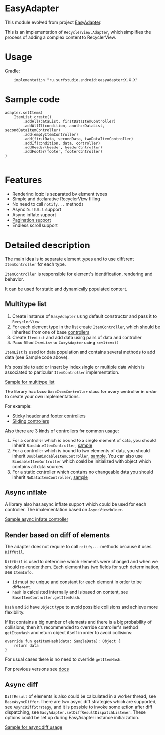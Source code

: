 # EasyAdapter
This module evolved from project
[EasyAdapter](https://github.com/MaksTuev/EasyAdapter).

This is an implementation of `RecyclerView.Adapter`, which simplifies
the process of adding a complex content to RecyclerView.

# Usage
Gradle:
```
    implementation "ru.surfstudio.android:easyadapter:X.X.X"
```

# Sample code
```
adapter.setItems(
    ItemList.create()
        .addAll(dataList, firstDataItemController)
        .addAllIf(condition, anotherDataList, secondDataItemController)
        .add(emptyItemController)
        .add(firstData, secondData, twoDataItemController)
        .addIf(condition, data, controller)
        .addHeader(header, headerController)
        .addFooter(footer, footerController)
)
                
```

# Features
* Rendering logic is separated by element types
* Simple and declarative RecyclerView filling
* No need to call `notify...` methods
* Async `DiffUtil` support
* Async inflate support
* [Pagination support](../lib-easyadapter-pagination/README.md)
* Endless scroll support

# Detailed description
The main idea is to separate element types and to use different
`ItemController` for each type.

`ItemController` is responsible for element's identification, rendering
and behavior.

It can be used for static and dynamically populated content.

## Multitype list
1. Create instance of `EasyAdapter` using default constructor and pass
   it to `RecyclerView`
2. For each element type in the list create `ItemController`, which
   should be inherited from one of base
   [controllers](src/main/java/ru/surfstudio/android/easyadapter/controller)
3. Create `ItemList` and add data using pairs of data and controller
4. Pass filled `ItemList` to `EasyAdapter` using `setItems()`

`ItemList` is used for data population and contains several methods to
add data (see Sample code above).

It's possible to add or insert by index
single or multiple data which is associated to particular
`ItemController` implementation.

[Sample for multitype list](../sample/src/main/java/ru/surfstudio/android/easyadapter/sample/ui/screen/multitype/MultitypeListActivityView.kt)

The library has base `BaseItemController` class for every controller in
order to create your own implementations.

For example:
* [Sticky header and footer controllers](https://github.com/surfstudio/SurfAndroidStandard/tree/dev/G-0.5.0/recycler-extension/lib-recycler-extension/src/main/java/ru/surfstudio/android/recycler/extension/sticky/controller)
* [Sliding controllers](https://github.com/surfstudio/SurfAndroidStandard/tree/dev/G-0.5.0/recycler-extension/lib-recycler-extension/src/main/java/ru/surfstudio/android/recycler/extension/slide)

Also there are 3 kinds of controllers for common usage:
1. For a controller which is bound to a single element of data, you
   should inherit `BindableItemController`,
   [sample](../sample/src/main/java/ru/surfstudio/android/easyadapter/sample/ui/screen/common/controllers/FirstDataItemController.kt)
2. For a controller which is bound to two elements of data, you should
   inherit `DoubleBindableItemController`,
   [sample](../sample/src/main/java/ru/surfstudio/android/easyadapter/sample/ui/screen/common/controllers/TwoDataItemController.kt).
   You can also use `BindableItemController` which could be initialized
   with object which contains all data sources.
3. For a static controller which contains no changeable data you should
   inherit `NoDataItemController`,
   [sample](../sample/src/main/java/ru/surfstudio/android/easyadapter/sample/ui/screen/common/controllers/EmptyItemController.kt)

## Async inflate

A library also has async inflate support which could be used for each
controller. The implementation based on `AsyncViewHolder`.

[Sample async inflate controller](../sample/src/main/java/ru/surfstudio/android/easyadapter/sample/ui/screen/async/AsyncInflateItemController.kt)

## Render based on diff of elements

The adapter does not require to call `notify...` methods because it uses
`DiffUtil`.

`DiffUtil` is used to determine which elements were changed and when we
should re-render them. Each element has two fields for such
determination, see `ItemInfo`.
* `id` must be unique and constant for each element in order to be
  different.
* `hash` is calculated internally and is based on content, see
  `BaseItemController.getItemHash`.

`hash` and `id` have `Object` type to avoid possible collisions and
achieve more flexibility.

If list contains a big number of elements and there is a big probability
of collisions, then it's recommended to override controller's method
`getItemHash` and return object itself in order to avoid collisions:

```
override fun getItemHash(data: SampleData): Object {
    return data
}
```

For usual cases there is no need to override `getItemHash`.

For previous versions see [docs](docs/deprecated.md)

## Async diff

`DiffResult` of elements is also could be calculated in a worker thread,
see `BaseAsyncDiffer`. There are two async diff strategies which are
supported, see `AsyncDiffStrategy`, and it is possible to invoke some
action after diff dispatching, see
`EasyAdapter.setDiffResultDispatchListener`. These options could be set
up during EasyAdapter instance initialization.

[Sample for async diff usage](../sample/src/main/java/ru/surfstudio/android/easyadapter/sample/ui/screen/async_diff/AsyncDiffActivityView.kt)
